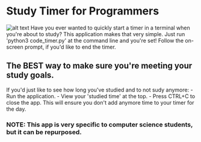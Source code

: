 ﻿# Study Timer for Programmers
 ![alt text](https://github.com/[tobymac208]/[Study-Timer]/blob/[main]/study_timer_demo.jpg?raw=true)
Have you ever wanted to quickly start a timer in a terminal when you're about to study? This application makes that very simple.
Just run 'python3 code_timer.py' at the command line and you're set! Follow the on-screen prompt, if you'd like to end the timer.
## The BEST way to make sure you're meeting your study goals.
If you'd just like to see how long you've studied and to not sudy anymore:
    - Run the application.
    - View your 'studied time' at the top.
    - Press CTRL+C to close the app.
This will ensure you don't add anymore time to your timer for the day.
### NOTE: This app is very specific to computer science students, but it can be repurposed.
